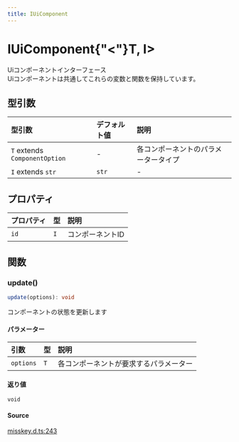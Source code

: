 ```yaml
---
title: IUiComponent
---
```


# IUiComponent{"<"}T, I>

Uiコンポーネントインターフェース\
Uiコンポーネントは共通してこれらの変数と関数を保持しています。

## 型引数

| 型引数 | デフォルト値 | 説明 |
| :------ | :------ | :------ |
| `T` extends `ComponentOption` | - | 各コンポーネントのパラメータータイプ |
| `I` extends `str` | `str` | - |

## プロパティ

| プロパティ | 型 | 説明 |
| :------ | :------ | :------ |
| `id` | `I` | コンポーネントID |

## 関数

### update()

```ts
update(options): void
```

コンポーネントの状態を更新します

#### パラメーター

| 引数 | 型 | 説明 |
| :------ | :------ | :------ |
| `options` | `T` | 各コンポーネントが要求するパラメーター |

#### 返り値

`void`

#### Source

[misskey.d.ts:243](https://github.com/slofp/aitslib/blob/c68ee63df45b36b0270b35442b084a226b762eeb/src/misskey.d.ts#L243)
